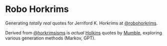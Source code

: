 # Robo Horkrims

Generating _totally real_ quotes for Jerriford K. Horkrims at [@robohorkrims](https://twitter.com/robohorkrims).

Derived from [@horkrimsisms](https://twitter.com/horkrimsisms) is _actual_ [Holkins](https://twitter.com/tychobrahe) quotes by [Mumble](https://twitter.com/mumbleblade),
exploring various generation methods (Markov, GPT).
